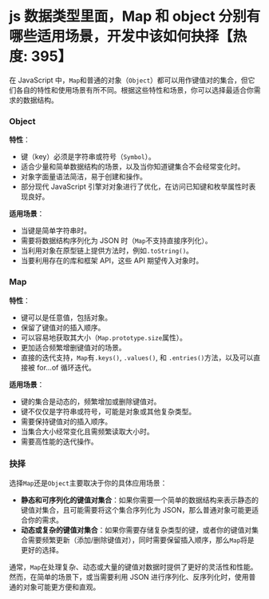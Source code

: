 # js 数据类型里面，Map 和 object 分别有哪些适用场景，开发中该如何抉择【热度: 395】

在 JavaScript 中，`Map`和普通的对象（`Object`）都可以用作键值对的集合，但它们各自的特性和使用场景有所不同。根据这些特性和场景，你可以选择最适合你需求的数据结构。

### Object

**特性**：

- 键（key）必须是字符串或符号（`Symbol`）。
- 适合少量和简单数据结构的场景，以及当你知道键集合不会经常变化时。
- 对象字面量语法简洁，易于创建和操作。
- 部分现代 JavaScript 引擎对对象进行了优化，在访问已知键和枚举属性时表现良好。

**适用场景**：

- 当键是简单字符串时。
- 需要将数据结构序列化为 JSON 时（`Map`不支持直接序列化）。
- 当利用对象在原型链上提供方法时，例如`.toString()`。
- 当要利用存在的库和框架 API，这些 API 期望传入对象时。

### Map

**特性**：

- 键可以是任意值，包括对象。
- 保留了键值对的插入顺序。
- 可以容易地获取其大小（`Map.prototype.size`属性）。
- 更加适合频繁增删键值对的场景。
- 直接的迭代支持，`Map`有`.keys()`, `.values()`, 和 `.entries()`方法，以及可以直接被 for...of 循环迭代。

**适用场景**：

- 键的集合是动态的，频繁增加或删除键值对。
- 键不仅仅是字符串或符号，可能是对象或其他复杂类型。
- 需要保持键值对的插入顺序。
- 当集合大小经常变化且需频繁读取大小时。
- 需要高性能的迭代操作。

### 抉择

选择`Map`还是`Object`主要取决于你的具体应用场景：

- **静态和可序列化的键值对集合**：如果你需要一个简单的数据结构来表示静态的键值对集合，且可能需要将这个集合序列化为 JSON，那么普通对象可能更适合你的需求。
- **动态或复杂的键值对集合**：如果你需要存储复杂类型的键，或者你的键值对集合需要频繁更新（添加/删除键值对），同时需要保留插入顺序，那么`Map`将是更好的选择。

通常，`Map`在处理复杂、动态或大量的键值对数据时提供了更好的灵活性和性能。然而，在简单的场景下，或当需要利用 JSON 进行序列化、反序列化时，使用普通的对象可能更方便和直观。
